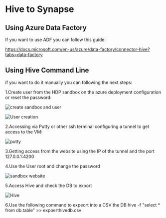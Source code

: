 # Hive to Synapse

## Using Azure Data Factory

If you want to use ADF you can follow this guide:

https://docs.microsoft.com/en-us/azure/data-factory/connector-hive?tabs=data-factory

## Using Hive Command Line

if you want to do it manually you can following the next steps:

1.Create user from the HDP sandbox on the azure deployment configuration or reset the password:

![create sandbox and user](https://user-images.githubusercontent.com/7907123/156600810-15bda27f-b015-46cf-82e8-914a03594b42.png)


![User creation](https://user-images.githubusercontent.com/7907123/156598598-7a5e7f39-9807-4ce1-b910-0da3f3093b20.png)

2.Accessing via Putty or other ssh terminal configuring a tunnel to get access to the VM:

![putty](https://user-images.githubusercontent.com/7907123/156598922-7f3ed2d6-eef3-434e-9ecb-ec6e15d85eb4.png)

3.Getting access from the website using the IP of the tunnel and the port 127.0.0.1:4200




4.Use the User root and change the password

![sandbox website](https://user-images.githubusercontent.com/7907123/156598978-2bc83363-598e-4346-8113-a41ac62717d4.png)

5.Access Hive and check the DB to export

![Hive](https://user-images.githubusercontent.com/7907123/156599505-baa24405-62c7-49fa-883e-6b4d2083c9ed.png)


6.Use the following command to expeort into a CSV the DB
 hive -f "select * from db.table" >> expoerthivedb.csv





